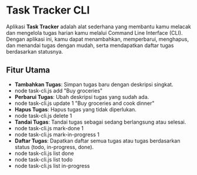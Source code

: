 # Task Tracker CLI

Aplikasi **Task Tracker** adalah alat sederhana yang membantu kamu melacak dan mengelola tugas harian kamu melalui Command Line Interface (CLI). Dengan aplikasi ini, kamu dapat menambahkan, memperbarui, menghapus, dan menandai tugas dengan mudah, serta mendapatkan daftar tugas berdasarkan statusnya.

## Fitur Utama

- **Tambahkan Tugas**: Simpan tugas baru dengan deskripsi singkat.
- node task-cli.js add "Buy groceries"
- **Perbarui Tugas**: Ubah deskripsi tugas yang sudah ada.
- node task-cli.js update 1 "Buy groceries and cook dinner"
- **Hapus Tugas**: Hapus tugas yang tidak diperlukan.
- node task-cli.js delete 1
- **Tandai Tugas**: Tandai tugas sebagai sedang berlangsung atau selesai.
- node task-cli.js mark-done 1
- node task-cli.js mark-in-progress 1
- **Daftar Tugas**: Dapatkan daftar semua tugas atau tugas berdasarkan status (todo, in-progress, done).
- node task-cli.js list done
- node task-cli.js list todo
- node task-cli.js list in-progress

